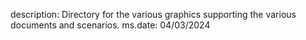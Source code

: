 description: Directory for the various graphics supporting the various documents and scenarios.
ms.date: 04/03/2024
